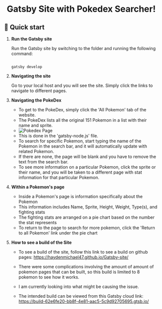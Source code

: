 
<h1 align="center">
  Gatsby Site with Pokedex Searcher!
</h1>

## 🚀 Quick start

1.  **Run the Gatsby site**

    Run the Gatsby site by switching to the folder and running the following command:

    ```shell
   
    gatsby develop
    ```

2.  **Navigating the site**

    Go to your local host and you will see the site. Simply click the links to navigate to different pages.

   

3.  **Navigating the PokeDex**

    - To get to the PokeDex, simply click the 'All Pokemon' tab of the website.
    - The PokeDex lists all the original 151 Pokemon in a list with their name and sprite.
    - <img src="https://github.com/HaydenMichael47/Gatsby-site/tree/main/Screenshots/PokedexPage.PNG" alt="Pokedex Page" title="Pokedex Page">
    - This is done in the 'gatsby-node.js' file.
    - To search for specific Pokemon, start typing the name of the Pokemon in the search bar, and it will automatically update with related Pokemon.
    - If there are none, the page will be blank and you have to remove the text from the search bar.
    - To see more information on a particular Pokemon, click the sprite or their name, and you will be taken to a different page with stat information for that particular Pokemon.
    

4. **Within a Pokemon's page**
    - Inside a Pokemon's page is information specifically about the Pokemon
    - This information includes Name, Sprite, Height, Weight, Type(s), and fighting stats
    - The fighting stats are arranged on a pie chart based on the number the stat represents
    - To return to the page to search for more pokemon, click the 'Return to all Pokemon' link under the pie chart

5. **How to see a build of the Site**
    - To see a build of the site, follow this link to see a build on github pages: https://haydenmichael47.github.io/Gatsby-site/
    - There were some complications involving the amount of amount of pokemon pages that can be built, so this build is limited to 8 pokemon to see how it works.
    - I am currently looking into what might be causing the issue.
    
    - The intended build can be viewed from this Gatsby cloud link: https://build-62e6fe20-bb8f-4e81-aac5-5c9d92705695.gtsb.io/

    


